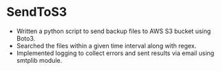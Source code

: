 # SendToS3

* Written a python script to send backup files to AWS S3 bucket using Boto3.
* Searched the files within a given time interval along with regex.
* Implemented logging to collect errors and sent results via email using smtplib module.
